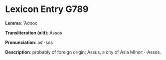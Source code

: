 # Lexicon Entry G789

**Lemma**: Ἄσσος

**Transliteration (xlit)**: Ássos

**Pronunciation**: as'-sos

**Description**:
probably of foreign origin; Assus, a city of Asia MInor:--Assos.
